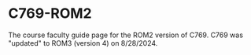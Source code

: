 # C769-ROM2
The course faculty guide page for the ROM2 version of C769. C769 was "updated" to ROM3 (version 4) on 8/28/2024. 

